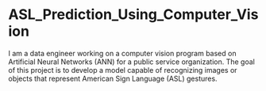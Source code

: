 # ASL_Prediction_Using_Computer_Vision
I am a data engineer working on a computer vision program based on Artificial Neural Networks (ANN) for a public service organization. The goal of this project is to develop a model capable of recognizing images or objects that represent American Sign Language (ASL) gestures. 
